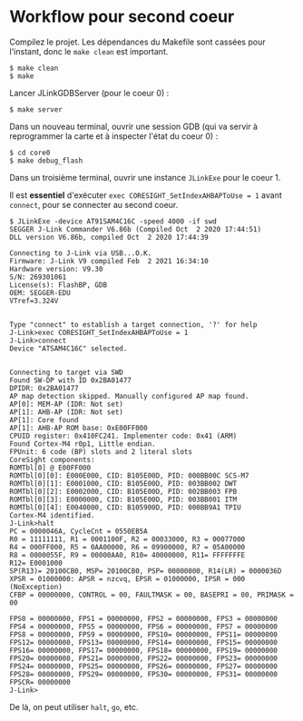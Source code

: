 # Workflow pour second coeur

Compilez le projet.
Les dépendances du Makefile sont cassées pour l'instant, donc le `make clean` est important.

```
$ make clean 
$ make
```


Lancer JLinkGDBServer (pour le coeur 0) :

```
$ make server
```

Dans un nouveau terminal, ouvrir une session GDB (qui va servir à reprogrammer la carte et à inspecter l'état du coeur 0) :

```
$ cd core0
$ make debug_flash
```

Dans un troisième terminal, ouvrir une instance `JLinkExe` pour le coeur 1.

Il est **essentiel** d'exécuter `exec CORESIGHT_SetIndexAHBAPToUse = 1` avant
`connect`, pour se connecter au second coeur.

```
$ JLinkExe -device AT91SAM4C16C -speed 4000 -if swd
SEGGER J-Link Commander V6.86b (Compiled Oct  2 2020 17:44:51)
DLL version V6.86b, compiled Oct  2 2020 17:44:39

Connecting to J-Link via USB...O.K.
Firmware: J-Link V9 compiled Feb  2 2021 16:34:10
Hardware version: V9.30
S/N: 269301061
License(s): FlashBP, GDB
OEM: SEGGER-EDU
VTref=3.324V


Type "connect" to establish a target connection, '?' for help
J-Link>exec CORESIGHT_SetIndexAHBAPToUse = 1
J-Link>connect
Device "ATSAM4C16C" selected.


Connecting to target via SWD
Found SW-DP with ID 0x2BA01477
DPIDR: 0x2BA01477
AP map detection skipped. Manually configured AP map found.
AP[0]: MEM-AP (IDR: Not set)
AP[1]: AHB-AP (IDR: Not set)
AP[1]: Core found
AP[1]: AHB-AP ROM base: 0xE00FF000
CPUID register: 0x410FC241. Implementer code: 0x41 (ARM)
Found Cortex-M4 r0p1, Little endian.
FPUnit: 6 code (BP) slots and 2 literal slots
CoreSight components:
ROMTbl[0] @ E00FF000
ROMTbl[0][0]: E000E000, CID: B105E00D, PID: 000BB00C SCS-M7
ROMTbl[0][1]: E0001000, CID: B105E00D, PID: 003BB002 DWT
ROMTbl[0][2]: E0002000, CID: B105E00D, PID: 002BB003 FPB
ROMTbl[0][3]: E0000000, CID: B105E00D, PID: 003BB001 ITM
ROMTbl[0][4]: E0040000, CID: B105900D, PID: 000BB9A1 TPIU
Cortex-M4 identified.
J-Link>halt
PC = 0000046A, CycleCnt = 0550EB5A
R0 = 11111111, R1 = 0001100F, R2 = 00033000, R3 = 00077000
R4 = 000FF000, R5 = 0AA00000, R6 = 09900000, R7 = 05A00000
R8 = 0000055F, R9 = 00000AA0, R10= 40000000, R11= FFFFFFFE
R12= E0001000
SP(R13)= 20100CB0, MSP= 20100CB0, PSP= 00000000, R14(LR) = 0000036D
XPSR = 01000000: APSR = nzcvq, EPSR = 01000000, IPSR = 000 (NoException)
CFBP = 00000000, CONTROL = 00, FAULTMASK = 00, BASEPRI = 00, PRIMASK = 00

FPS0 = 00000000, FPS1 = 00000000, FPS2 = 00000000, FPS3 = 00000000
FPS4 = 00000000, FPS5 = 00000000, FPS6 = 00000000, FPS7 = 00000000
FPS8 = 00000000, FPS9 = 00000000, FPS10= 00000000, FPS11= 00000000
FPS12= 00000000, FPS13= 00000000, FPS14= 00000000, FPS15= 00000000
FPS16= 00000000, FPS17= 00000000, FPS18= 00000000, FPS19= 00000000
FPS20= 00000000, FPS21= 00000000, FPS22= 00000000, FPS23= 00000000
FPS24= 00000000, FPS25= 00000000, FPS26= 00000000, FPS27= 00000000
FPS28= 00000000, FPS29= 00000000, FPS30= 00000000, FPS31= 00000000
FPSCR= 00000000
J-Link>
```

De là, on peut utiliser `halt`, `go`, etc.